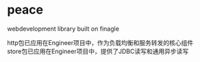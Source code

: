 # peace
webdevelopment library built on finagle

http包已应用在Engineer项目中，作为负载均衡和服务转发的核心组件  
store包已应用在Engineer项目中，提供了JDBC读写和通用异步读写
